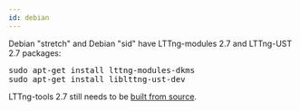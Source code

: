 ```yaml
---
id: debian
---
```


Debian "stretch" and Debian "sid" have LTTng-modules 2.7 and
LTTng-UST 2.7 packages:

<pre class="term">
sudo apt-get install lttng-modules-dkms
sudo apt-get install liblttng-ust-dev
</pre>

LTTng-tools 2.7 still needs to be
[built from source](#doc-building-from-source).
